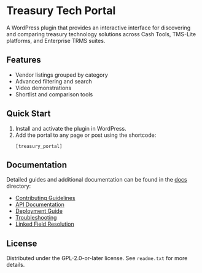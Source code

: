 # Treasury Tech Portal

A WordPress plugin that provides an interactive interface for discovering and comparing treasury technology solutions across Cash Tools, TMS-Lite platforms, and Enterprise TRMS suites.

## Features
- Vendor listings grouped by category
- Advanced filtering and search
- Video demonstrations
- Shortlist and comparison tools

## Quick Start
1. Install and activate the plugin in WordPress.
2. Add the portal to any page or post using the shortcode:
   ```
   [treasury_portal]
   ```

## Documentation
Detailed guides and additional documentation can be found in the [docs](docs/) directory:
- [Contributing Guidelines](docs/CONTRIBUTING.md)
- [API Documentation](docs/API.md)
- [Deployment Guide](docs/WORDPRESS-COM-DEPLOYMENT.md)
- [Troubleshooting](docs/TROUBLESHOOTING.md)
- [Linked Field Resolution](docs/LINKED_FIELDS.md)

## License
Distributed under the GPL-2.0-or-later license. See `readme.txt` for more details.
